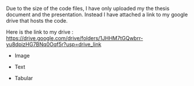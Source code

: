 Due to the size of the code files, I have only uploaded my the thesis document and the presentation. Instead I have attached a link to my google drive that hosts the code. 

Here is the link to my drive : https://drive.google.com/drive/folders/1JHHM7tGQwbrr-yu8dpizHG7BNq0Oqf5r?usp=drive_link


* Image



* Text



* Tabular 
